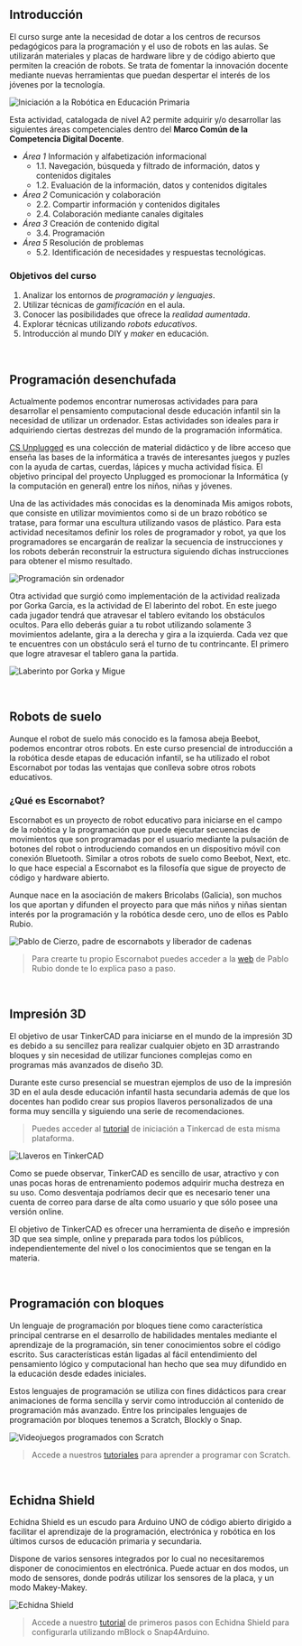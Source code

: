 ## Introducción

El curso surge ante la necesidad de dotar a los centros de recursos pedagógicos para la programación y el uso de robots en las aulas. Se utilizarán materiales y placas de hardware libre y de código abierto que permiten la creación de robots. Se trata de fomentar la innovación docente mediante nuevas herramientas que puedan despertar el interés de los jóvenes por la tecnología. 

![](img/preview.jpg "Iniciación a la Robótica en Educación Primaria")

Esta actividad, catalogada de nivel A2 permite adquirir y/o desarrollar las siguientes áreas competenciales dentro del **Marco Común de la Competencia Digital Docente**.

- *Área 1* Información y alfabetización informacional
  - 1.1. Navegación, búsqueda y filtrado de información, datos y contenidos digitales
  - 1.2. Evaluación de la información, datos y contenidos digitales
- *Área 2* Comunicación y colaboración
  - 2.2. Compartir información y contenidos digitales
  - 2.4. Colaboración mediante canales digitales
- *Área 3* Creación de contenido digital
  - 3.4. Programación
- *Área 5* Resolución de problemas
  - 5.2. Identificación de necesidades y respuestas tecnológicas.

### Objetivos del curso

1. Analizar los entornos de *programación y lenguajes*.
2. Utilizar técnicas de *gamificación* en el aula.
3. Conocer las posibilidades que ofrece la *realidad aumentada*.
4. Explorar técnicas utilizando *robots educativos*.
5. Introducción al mundo DIY y *maker* en educación.



<!--
<br />



## Diapositivas

<div class="iframe">
  <iframe src="https://wikitic.github.io/iniciacion-a-la-robotica-en-educacion-primaria" allowfullscreen></iframe>
</div>
-->



<br />


## Programación desenchufada

Actualmente podemos encontrar numerosas actividades para para desarrollar el pensamiento computacional desde educación infantil sin la necesidad de utilizar un ordenador. Estas actividades son ideales para ir adquiriendo ciertas destrezas del mundo de la programación informática.

<a target="_blank" href="csunplugged.org">CS Unplugged</a> es una colección de material didáctico y de libre acceso que enseña las bases de la informática a través de interesantes juegos y puzles con la ayuda de cartas, cuerdas, lápices y mucha actividad física. El objetivo principal del proyecto Unplugged es promocionar la Informática (y la computación en general) entre los niños, niñas y jóvenes.

Una de las actividades más conocidas es la denominada Mis amigos robots, que consiste en utilizar movimientos como si de un brazo robótico se tratase, para formar una escultura utilizando vasos de plástico. Para esta actividad necesitamos definir los roles de programador y robot, ya que los programadores se encargarán de realizar la secuencia de instrucciones y los robots deberán reconstruir la estructura siguiendo dichas instrucciones para obtener el mismo resultado.

![](img/1.jpg "Programación sin ordenador")

Otra actividad que surgió como implementación de la actividad realizada por Gorka García, es la actividad de El laberinto del robot. En este juego cada jugador tendrá que atravesar el tablero evitando los obstáculos ocultos. Para ello deberás guiar a tu robot utilizando solamente 3 movimientos adelante, gira a la derecha y gira a la izquierda. Cada vez que te encuentres con un obstáculo será el turno de tu contrincante. El primero que logre atravesar el tablero gana la partida.

![](img/gorka.jpg "Laberinto por Gorka y Migue")



<br />



## Robots de suelo

Aunque el robot de suelo más conocido es la famosa abeja Beebot, podemos encontrar otros robots. En este curso presencial de introducción a la robótica desde etapas de educación infantil, se ha utilizado el robot Escornabot por todas las ventajas que conlleva sobre otros robots educativos.

### ¿Qué es Escornabot?

Escornabot es un proyecto de robot educativo para iniciarse en el campo de la robótica y la programación que puede ejecutar secuencias de movimientos que son programadas por el usuario mediante la pulsación de botones del robot o introduciendo comandos en un dispositivo móvil con conexión Bluetooth. Similar a otros robots de suelo como Beebot, Next, etc. lo que hace especial a Escornabot es la filosofía que sigue de proyecto de código y hardware abierto.

Aunque nace en la asociación de makers Bricolabs (Galicia), son muchos los que aportan y difunden el proyecto para que más niños y niñas sientan interés por la programación y la robótica desde cero, uno de ellos es Pablo Rubio.

![](img/pablo-rubma.jpg "Pablo de Cierzo, padre de escornabots y liberador de cadenas")

> Para crearte tu propio Escornabot puedes acceder a la <a target="_blank" href="https://pablorubma.cc/escornabot/">web</a> de Pablo Rubio donde te lo explica paso a paso.



<br />



## Impresión 3D

El objetivo de usar TinkerCAD para iniciarse en el mundo de la impresión 3D es debido a su sencillez para realizar cualquier objeto en 3D arrastrando bloques y sin necesidad de utilizar funciones complejas como en programas más avanzados de diseño 3D.

Durante este curso presencial se muestran ejemplos de uso de la impresión 3D en el aula desde educación infantil hasta secundaria además de que los docentes han podido crear sus propios llaveros personalizados de una forma muy sencilla y siguiendo una serie de recomendaciones.

> Puedes acceder al <a target="_blank" href="https://www.programoergosum.com/cursos-online/impresion-3d/902-introduccion-a-tinkercad/introduccion">tutorial</a> de iniciación a Tinkercad de esta misma plataforma.

![](img/3.jpg "Llaveros en TinkerCAD")

Como se puede observar, TinkerCAD es sencillo de usar, atractivo y con unas pocas horas de entrenamiento podemos adquirir mucha destreza en su uso. Como desventaja podríamos decir que es necesario tener una cuenta de correo para darse de alta como usuario y que sólo posee una versión online.

El objetivo de TinkerCAD es ofrecer una herramienta de diseño e impresión 3D que sea simple, online y preparada para todos los públicos, independientemente del nivel o los conocimientos que se tengan en la materia.



<br />



## Programación con bloques

Un lenguaje de programación por bloques tiene como característica principal centrarse en el desarrollo de habilidades mentales mediante el aprendizaje de la programación, sin tener conocimientos sobre el código escrito. Sus características  están ligadas al fácil entendimiento del pensamiento lógico y computacional han hecho que sea muy difundido en la educación desde edades iniciales.

Estos lenguajes de programación se utiliza con fines didácticos para crear animaciones de forma sencilla y servir como introducción al contenido de programación más avanzado. Entre los principales lenguajes de programación por bloques tenemos a Scratch, Blockly o Snap.

![](img/5.jpg "Videojuegos programados con Scratch")

> Accede a nuestros <a target="_blank" href="https://www.programoergosum.com/cursos-online/scratch">tutoriales</a> para aprender a programar con Scratch.



<br />



## Echidna Shield

Echidna Shield es un escudo para Arduino UNO de código abierto dirigido a facilitar el aprendizaje de la programación, electrónica y robótica en los últimos cursos de educación primaria y secundaria.

Dispone de varios sensores integrados por lo cual no necesitaremos disponer de conocimientos en electrónica. Puede actuar en dos modos, un modo de sensores, donde podrás utilizar los sensores de la placa, y un modo Makey-Makey.

![](img/6.jpg "Echidna Shield")

> Accede a nuestro <a target="_blank" href="https://www.programoergosum.com/cursos-online/robotica-educativa/604-robotica-educativa-con-echidna-shield/introduccion">tutorial</a> de primeros pasos con Echidna Shield para configurarla utilizando mBlock o Snap4Arduino.
